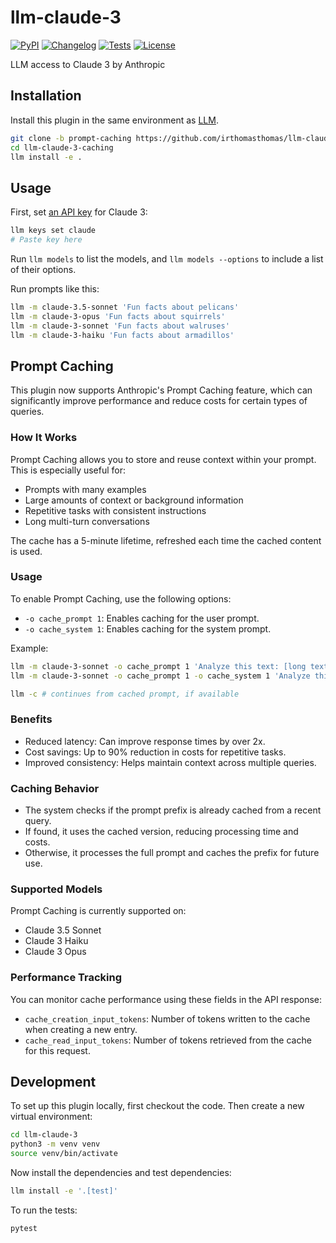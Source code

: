 # llm-claude-3

[![PyPI](https://img.shields.io/pypi/v/llm-claude-3.svg)](https://pypi.org/project/llm-claude-3/)
[![Changelog](https://img.shields.io/github/v/release/simonw/llm-claude-3?include_prereleases&label=changelog)](https://github.com/simonw/llm-claude-3/releases)
[![Tests](https://github.com/simonw/llm-claude-3/actions/workflows/test.yml/badge.svg)](https://github.com/simonw/llm-claude-3/actions/workflows/test.yml)
[![License](https://img.shields.io/badge/license-Apache%202.0-blue.svg)](https://github.com/simonw/llm-claude-3/blob/main/LICENSE)

LLM access to Claude 3 by Anthropic

## Installation

Install this plugin in the same environment as [LLM](https://llm.datasette.io/).
```bash
git clone -b prompt-caching https://github.com/irthomasthomas/llm-claude-3-caching.git
cd llm-claude-3-caching
llm install -e .
```
## Usage

First, set [an API key](https://console.anthropic.com/settings/keys) for Claude 3:
```bash
llm keys set claude
# Paste key here
```

Run `llm models` to list the models, and `llm models --options` to include a list of their options.

Run prompts like this:
```bash
llm -m claude-3.5-sonnet 'Fun facts about pelicans'
llm -m claude-3-opus 'Fun facts about squirrels'
llm -m claude-3-sonnet 'Fun facts about walruses'
llm -m claude-3-haiku 'Fun facts about armadillos'
```

## Prompt Caching

This plugin now supports Anthropic's Prompt Caching feature, which can significantly improve performance and reduce costs for certain types of queries.

### How It Works

Prompt Caching allows you to store and reuse context within your prompt. This is especially useful for:

- Prompts with many examples
- Large amounts of context or background information
- Repetitive tasks with consistent instructions
- Long multi-turn conversations

The cache has a 5-minute lifetime, refreshed each time the cached content is used.

### Usage

To enable Prompt Caching, use the following options:

- `-o cache_prompt 1`: Enables caching for the user prompt.
- `-o cache_system 1`: Enables caching for the system prompt.

Example:
```bash
llm -m claude-3-sonnet -o cache_prompt 1 'Analyze this text: [long text here]'
llm -m claude-3-sonnet -o cache_prompt 1 -o cache_system 1 'Analyze this text: [long text here]' --system '[long system prompt here]'

llm -c # continues from cached prompt, if available
```

### Benefits

- Reduced latency: Can improve response times by over 2x.
- Cost savings: Up to 90% reduction in costs for repetitive tasks.
- Improved consistency: Helps maintain context across multiple queries.

### Caching Behavior

- The system checks if the prompt prefix is already cached from a recent query.
- If found, it uses the cached version, reducing processing time and costs.
- Otherwise, it processes the full prompt and caches the prefix for future use.

### Supported Models

Prompt Caching is currently supported on:

- Claude 3.5 Sonnet
- Claude 3 Haiku
- Claude 3 Opus

### Performance Tracking

You can monitor cache performance using these fields in the API response:

- `cache_creation_input_tokens`: Number of tokens written to the cache when creating a new entry.
- `cache_read_input_tokens`: Number of tokens retrieved from the cache for this request.
  
## Development

To set up this plugin locally, first checkout the code. Then create a new virtual environment:
```bash
cd llm-claude-3
python3 -m venv venv
source venv/bin/activate
```
Now install the dependencies and test dependencies:
```bash
llm install -e '.[test]'
```
To run the tests:
```bash
pytest
```
